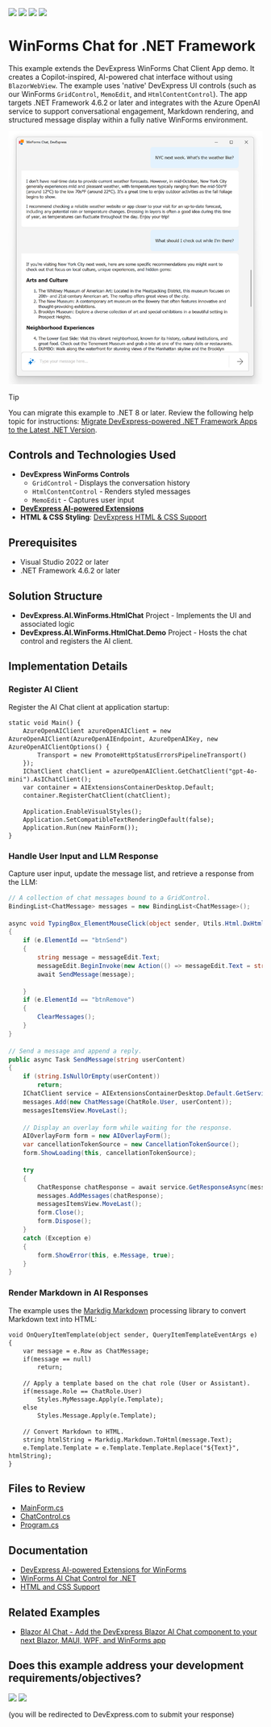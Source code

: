 <!-- default badges list -->
![](https://img.shields.io/endpoint?url=https://codecentral.devexpress.com/api/v1/VersionRange/1026036605/25.1.3%2B)
[![](https://img.shields.io/badge/Open_in_DevExpress_Support_Center-FF7200?style=flat-square&logo=DevExpress&logoColor=white)](https://supportcenter.devexpress.com/ticket/details/T1301351)
[![](https://img.shields.io/badge/📖_How_to_use_DevExpress_Examples-e9f6fc?style=flat-square)](https://docs.devexpress.com/GeneralInformation/403183)
[![](https://img.shields.io/badge/💬_Leave_Feedback-feecdd?style=flat-square)](#does-this-example-address-your-development-requirementsobjectives)
<!-- default badges end -->

# WinForms Chat for .NET Framework

This example extends the DevExpress WinForms Chat Client App demo. It creates a Copilot-inspired, AI-powered chat interface without using `BlazorWebView`. The example uses 'native' DevExpress UI controls (such as our WinForms `GridControl`, `MemoEdit`, and `HtmlContentControl`). The app targets .NET Framework 4.6.2 or later and integrates with the Azure OpenAI service to support conversational engagement, Markdown rendering, and structured message display within a fully native WinForms environment.

![WinForms Chat App for .NET Framework, DevExpress](winforms-chat-app-devexpress.png)

> [!TIP]
> You can migrate this example to .NET 8 or later. Review the following help topic for instructions: [Migrate DevExpress-powered .NET Framework Apps to the Latest .NET Version](https://docs.devexpress.com/WindowsForms/405091/net-net-core-support/migrate-net-framework-app-to-net).

## Controls and Technologies Used

* **DevExpress WinForms Controls**
    * `GridControl` - Displays the conversation history
    * `HtmlContentControl` - Renders styled messages
    * `MemoEdit` - Captures user input
* **[DevExpress AI-powered Extensions](https://www.devexpress.com/winforms/ai-powered-extensions)**
* **HTML & CSS Styling**: [DevExpress HTML & CSS Support](https://www.devexpress.com/winforms/html-css)

## Prerequisites

* Visual Studio 2022 or later
* .NET Framework 4.6.2 or later

## Solution Structure

* **DevExpress.AI.WinForms.HtmlChat** Project - Implements the UI and associated logic
* **DevExpress.AI.WinForms.HtmlChat.Demo** Project - Hosts the chat control and registers the AI client.

## Implementation Details

### Register AI Client

Register the AI Chat client at application startup:

```cs{2-7}
static void Main() {
    AzureOpenAIClient azureOpenAIClient = new AzureOpenAIClient(AzureOpenAIEndpoint, AzureOpenAIKey, new AzureOpenAIClientOptions() {
        Transport = new PromoteHttpStatusErrorsPipelineTransport()
    });
    IChatClient chatClient = azureOpenAIClient.GetChatClient("gpt-4o-mini").AsIChatClient();
    var container = AIExtensionsContainerDesktop.Default;
    container.RegisterChatClient(chatClient);

    Application.EnableVisualStyles();
    Application.SetCompatibleTextRenderingDefault(false);
    Application.Run(new MainForm());
}
```

### Handle User Input and LLM Response

Capture user input, update the message list, and retrieve a response from the LLM:

```cs
// A collection of chat messages bound to a GridControl.
BindingList<ChatMessage> messages = new BindingList<ChatMessage>();

async void TypingBox_ElementMouseClick(object sender, Utils.Html.DxHtmlElementMouseEventArgs e)
{
    if (e.ElementId == "btnSend")
    {
        string message = messageEdit.Text;
        messageEdit.BeginInvoke(new Action(() => messageEdit.Text = string.Empty));
        await SendMessage(message);

    }
    if (e.ElementId == "btnRemove")
    {
        ClearMessages();
    }
}

// Send a message and append a reply.
public async Task SendMessage(string userContent)
{
    if (string.IsNullOrEmpty(userContent))
        return;
    IChatClient service = AIExtensionsContainerDesktop.Default.GetService<IChatClient>();
    messages.Add(new ChatMessage(ChatRole.User, userContent));
    messagesItemsView.MoveLast();

    // Display an overlay form while waiting for the response.
    AIOverlayForm form = new AIOverlayForm();
    var cancellationTokenSource = new CancellationTokenSource();
    form.ShowLoading(this, cancellationTokenSource);
    
    try
    {
        ChatResponse chatResponse = await service.GetResponseAsync(messages, cancellationToken: cancellationTokenSource.Token);
        messages.AddMessages(chatResponse);
        messagesItemsView.MoveLast();
        form.Close();
        form.Dispose();
    }
    catch (Exception e)
    {
        form.ShowError(this, e.Message, true);
    }
}
```

### Render Markdown in AI Responses

The example uses the [Markdig Markdown](https://www.nuget.org/packages/Markdig/) processing library to convert Markdown text into HTML:

```cs{13,14}
void OnQueryItemTemplate(object sender, QueryItemTemplateEventArgs e) {
    var message = e.Row as ChatMessage;
    if(message == null)
        return;

    // Apply a template based on the chat role (User or Assistant).
    if(message.Role == ChatRole.User)
        Styles.MyMessage.Apply(e.Template);
    else
        Styles.Message.Apply(e.Template);

    // Convert Markdown to HTML.
    string htmlString = Markdig.Markdown.ToHtml(message.Text);
    e.Template.Template = e.Template.Template.Replace("${Text}", htmlString);
}
```

<!-- default file list -->
## Files to Review

* [MainForm.cs](./CS/DevExpress.AI.WinForms.HtmlChat.Demo/MainForm.cs)
* [ChatControl.cs](./CS/DevExpress.AI.WinForms.HtmlChat/ChatControl.cs)
* [Program.cs](./CS/DevExpress.AI.WinForms.HtmlChat.Demo/Program.cs)
<!-- default file list end -->

## Documentation

  * [DevExpress AI-powered Extensions for WinForms](https://docs.devexpress.com/WindowsForms/405151/ai-powered-extensions)
  * [WinForms AI Chat Control for .NET](https://docs.devexpress.com/WindowsForms/405218/ai-powered-extensions/ai-chat-control)
  * [HTML and CSS Support](https://docs.devexpress.com/WindowsForms/403397/common-features/html-css-based-desktop-ui)
 
## Related Examples

* [Blazor AI Chat - Add the DevExpress Blazor AI Chat component to your next Blazor, MAUI, WPF, and WinForms app](https://github.com/DevExpress-Examples/devexpress-ai-chat-samples)

<!-- feedback -->
## Does this example address your development requirements/objectives?

[<img src="https://www.devexpress.com/support/examples/i/yes-button.svg"/>](https://www.devexpress.com/support/examples/survey.xml?utm_source=github&utm_campaign=winforms-chat-for-net-framework&~~~was_helpful=yes) [<img src="https://www.devexpress.com/support/examples/i/no-button.svg"/>](https://www.devexpress.com/support/examples/survey.xml?utm_source=github&utm_campaign=winforms-chat-for-net-framework&~~~was_helpful=no)

(you will be redirected to DevExpress.com to submit your response)
<!-- feedback end -->
